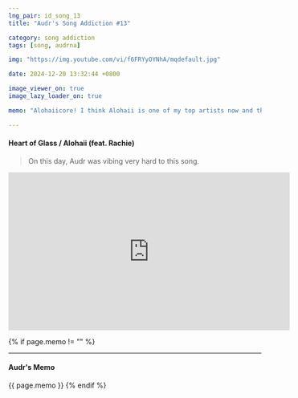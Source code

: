 ```yaml
---
lng_pair: id_song_13
title: "Audr's Song Addiction #13"

category: song addiction
tags: [song, audrna]

img: "https://img.youtube.com/vi/f6FRYyOYNhA/mqdefault.jpg"

date: 2024-12-20 13:32:44 +0800

image_viewer_on: true
image_lazy_loader_on: true

memo: "Alohaiicore! I think Alohaii is one of my top artists now and this song I discovered some time ago just got an MV!"

---
```


<!-- outline-start -->
#### Heart of Glass / Alohaii (feat. Rachie)
<!-- outline-end -->

> On this day, Audr was vibing very hard to this song.

<iframe
  width="560"
  height="315"
  src="https://www.youtube.com/embed/f6FRYyOYNhA"
  title="YouTube video player"
  frameborder="0"
  allow="accelerometer; clipboard-write; encrypted-media; gyroscope; picture-in-picture; web-share"
  referrerpolicy="strict-origin-when-cross-origin"
  allowfullscreen
  data-align="center"
></iframe>

{% if page.memo != "" %}
<hr>

#### Audr's Memo

{{ page.memo }}
{% endif %}
